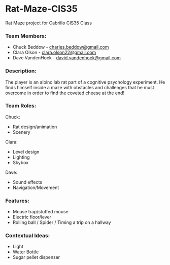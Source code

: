 # Rat-Maze-CIS35
Rat Maze project for Cabrillo CIS35 Class

### Team Members:
* Chuck Beddow - charles.beddow@gmail.com
* Clara Olson - clara.olson22@gmail.com
* Dave VandenHoek - david.vandenhoek@gmail.com

### Description:
The player is an albino lab rat part of a cognitive psychology experiment. He finds himself inside a maze with obstacles and challenges that he must overcome in order to find the coveted cheese at the end!

### Team Roles:
Chuck:
* Rat design/animation
* Scenery

Clara: 
* Level design
* Lighting
* Skybox

Dave:
* Sound effects
* Navigation/Movement

### Features:
* Mouse trap/stuffed mouse
* Electric floor/lever
* Rolling ball / Spider / Timing a trip on a hallway

### Contextual Ideas:
* Light
* Water Bottle
* Sugar pellet dispenser
